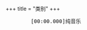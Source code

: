 +++
title = "类别"
+++

<link rel="stylesheet" href="../../css/APlayer.min.css">
<div id="aplayer">
	<pre class="aplayer-lrc-content">
        [00:00.000]纯音乐
    </pre>
</div>
<script src="../../js/APlayer.min.js"></script>

<script>
const ap = new APlayer({
    container: document.getElementById('aplayer'),
	fixed: false,
	mini: false,
	autoplay: false,
	theme: '#b7daff',
	loop: 'all',
	order: 'list',
	preload: 'auto',
	volume: 0.8,
    audio: [{
		name: 'White Magic',
		artist: 'Ujico Snail s house',
        //url: '../../music/White Magic-Ujico Snail s house.mp3',
		//cover: '../../music/White Magic-Ujico Snail s house.jpg',
		url: 'https://yxl-blog.oss-cn-beijing.aliyuncs.com/music/White%20Magic-Ujico%20Snail%20s%20house.mp3',
		cover: 'https://yxl-blog.oss-cn-beijing.aliyuncs.com/music/White%20Magic-Ujico%20Snail%20s%20house.jpg',
		mutex: true,
		listFolded: true,
    }],
	lrcType: 2,
});
</script>
